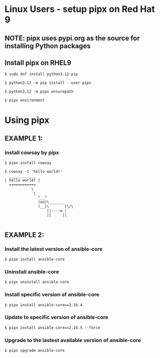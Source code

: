 
# Linux Users - setup pipx on Red Hat 9

## NOTE: pipx uses pypi.org as the source for installing Python packages

## Install pipx on RHEL9

```
$ sudo dnf install python3.12-pip

$ python3.12 -m pip install --user pipx

$ python3.12 -m pipx ensurepath

$ pipx environment

```

# Using pipx

## EXAMPLE 1: 

### install cowsay by pipx 

```
$ pipx install cowsay

$ cowsay -t 'hello world!'
  ____________
| hello world! |
  ============
            \
             \
               ^__^
               (oo)\_______
               (__)\       )\/\
                   ||----w |
                   ||     ||


```

## EXAMPLE 2: 

### Install the latest version of ansible-core

```
$ pipx install ansible-core

```

### Uninstall ansible-core

```
$ pipx uninstall ansible-core

```

### Install specific version of ansible-core

```
$ pipx install ansible-core==2.16.4

```

### Update to specific version of ansible-core

```
$ pipx install ansible-core==2.16.5 --force

```

### Upgrade to the lastest available version of ansible-core

```
$ pipx upgrade ansible-core

```

